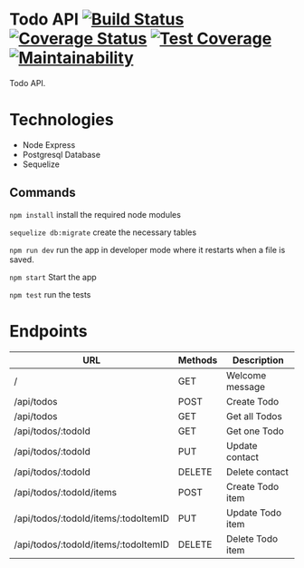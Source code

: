 # Todo API [![Build Status](https://travis-ci.com/Tittoh/postgres-express-node.svg?branch=master)](https://travis-ci.com/Tittoh/postgres-express-node) [![Coverage Status](https://coveralls.io/repos/github/Tittoh/postgres-express-node/badge.svg?branch=master)](https://coveralls.io/github/Tittoh/postgres-express-node?branch=master) [![Test Coverage](https://api.codeclimate.com/v1/badges/56d8004a11a107c9d7e5/test_coverage)](https://codeclimate.com/github/Tittoh/postgres-express-node/test_coverage) [![Maintainability](https://api.codeclimate.com/v1/badges/56d8004a11a107c9d7e5/maintainability)](https://codeclimate.com/github/Tittoh/postgres-express-node/maintainability)

Todo API.

# Technologies
- Node Express
- Postgresql Database
- Sequelize

## Commands

`npm install` install the required node modules

`sequelize db:migrate` create the necessary tables

`npm run dev` run the app in developer mode where it restarts when a file is saved.

`npm start` Start the app

`npm test` run the tests

# Endpoints


  | URL                                             | Methods       | Description            |
  |-------------------------------------------------|---------------|------------------------|
  | /                                               | GET           | Welcome message        |
  | /api/todos                                      | POST          | Create Todo            |
  | /api/todos                                      | GET           | Get all Todos          |
  | /api/todos/:todoId                              | GET           | Get one Todo           |
  | /api/todos/:todoId                              | PUT           | Update contact         |
  | /api/todos/:todoId                              | DELETE        | Delete contact         |
  | /api/todos/:todoId/items                        | POST          | Create Todo item       |
  | /api/todos/:todoId/items/:todoItemID            | PUT           | Update Todo item       |
  | /api/todos/:todoId/items/:todoItemID            | DELETE        | Delete Todo item       |